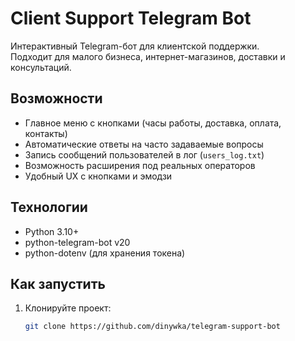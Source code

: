 # Client Support Telegram Bot

Интерактивный Telegram-бот для клиентской поддержки.  
Подходит для малого бизнеса, интернет-магазинов, доставки и консультаций.

## Возможности
- Главное меню с кнопками (часы работы, доставка, оплата, контакты)
- Автоматические ответы на часто задаваемые вопросы
- Запись сообщений пользователей в лог (`users_log.txt`)
- Возможность расширения под реальных операторов
- Удобный UX с кнопками и эмодзи

## Технологии
- Python 3.10+
- python-telegram-bot v20
- python-dotenv (для хранения токена)

##  Как запустить
1. Клонируйте проект:
   ```bash
   git clone https://github.com/dinywka/telegram-support-bot

